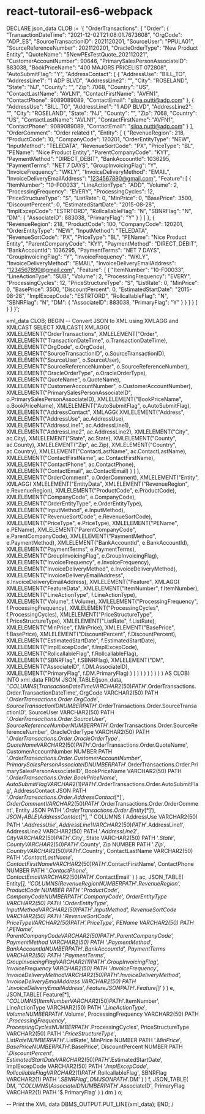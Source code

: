 # react-tutorail-es6-webpack
DECLARE
  json_data CLOB := '{
  "OrderTransactions": {
    "Order": {
      "TransactionDateTime": "2021-12-02T21:08:01.7673608",
      "OrgCode": "ADP_ES",
      "SourceTransactionID": 2021120201,
      "SourceUser": "PPULA01",
      "SourceReferenceNumber": 2021120201,
      "OracleOrderType": "New Product Entity",
      "QuoteName": "5NewPEsTestQuote_202112021",
      "CustomerAccountNumber": 90646,
      "PrimarySalesPersonAssociateID": 883038,
      "BookPriceName": "400 MAJORS PRICELIST 072808",
      "AutoSubmitFlag": "Y",
      "AddressContact": [
        {
          "AddressUse": "BILL_TO",
          "AddressLine1": "1 ADP BLVD",
          "AddressLine2": "",
          "City": "ROSELAND",
          "State": "NJ",
          "County": "",
          "Zip": 7068,
          "Country": "US",
          "ContactLastName": "AVLN1",
          "ContactFirstName": "AVFN1",
          "ContactPhone": 9089089089,
          "ContactEmail": "silpa.putti@adp.com"
        },
        {
          "AddressUse": "BILL_TO",
          "AddressLine1": "1 ADP BLVD",
          "AddressLine2": "",
          "City": "ROSELAND",
          "State": "NJ",
          "County": "",
          "Zip": 7068,
          "Country": "US",
          "ContactLastName": "AVLN1",
          "ContactFirstName": "AVFN1",
          "ContactPhone": 9089089089,
          "ContactEmail": "silpa.putti@adp.com"
        }
      ],
      "OrderComment": "Order related t",
      "Entity": [
        {
          "RevenueRegion": 218,
          "ProductCode": 10,
          "CompanyCode": 120201,
          "OrderEntityType": "NEW",
          "InputMethod": "TELEDATA",
          "RevenueSortCode": "PX",
          "PriceType": "BL",
          "PEName": "Nice Product Entity",
          "ParentCompanyCode": "KY1",
          "PaymentMethod": "DIRECT_DEBIT",
          "BankAccountId": 1036295,
          "PaymentTerms": "NET 7 DAYS",
          "GroupInvoicingFlag": "Y",
          "InvoiceFrequency": "WKLY",
          "InvoiceDeliveryMethod": "EMAIL",
          "InvoiceDeliveryEmailAddress": "1234567890@gmail.com",
          "Feature": [
            {
              "ItemNumber": "10-F00033",
              "LineActionType": "ADD",
              "Volume": 2,
              "ProcessingFrequency": "EVERY",
              "ProcessingCycles": 12,
              "PriceStructureType": "S",
              "ListRate": 0,
              "MinPrice": 0,
              "BasePrice": 3500,
              "DiscountPercent": 0,
              "EstimatedStartDate": "2015-08-28",
              "ImplExcepCode": "ESTRTORD",
              "RollcallableFlag": "N",
              "SBNRFlag": "N",
              "DM": {
                "AssociateID": 883038,
                "PrimaryFlag": "Y"
              }
            }
          ]
        },
        {
          "RevenueRegion": 218,
          "ProductCode": 100,
          "CompanyCode": 120201,
          "OrderEntityType": "NEW",
          "InputMethod": "TELEDATA",
          "RevenueSortCode": "PX",
          "PriceType": "BL",
          "PEName": "Nice Product Entity",
          "ParentCompanyCode": "KY1",
          "PaymentMethod": "DIRECT_DEBIT",
          "BankAccountId": 1036295,
          "PaymentTerms": "NET 7 DAYS",
          "GroupInvoicingFlag": "Y",
          "InvoiceFrequency": "WKLY",
          "InvoiceDeliveryMethod": "EMAIL",
          "InvoiceDeliveryEmailAddress": "1234567890@gmail.com",
          "Feature": [
            {
              "ItemNumber": "10-F00033",
              "LineActionType": "SUB",
              "Volume": 2,
              "ProcessingFrequency": "EVERY",
              "ProcessingCycles": 12,
              "PriceStructureType": "S",
              "ListRate": 0,
              "MinPrice": 0,
              "BasePrice": 3500,
              "DiscountPercent": 0,
              "EstimatedStartDate": "2015-08-28",
              "ImplExcepCode": "ESTRTORD",
              "RollcallableFlag": "N",
              "SBNRFlag": "N",
              "DM": {
                "AssociateID": 883038,
                "PrimaryFlag": "Y"
              }
            }
          ]
        }
      ]
    }
  }
}';

  xml_data CLOB;
BEGIN
  -- Convert JSON to XML using XMLAGG and XMLCAST
  SELECT XMLCAST(
           XMLAGG(
             XMLELEMENT("OrderTransactions",
               XMLELEMENT("Order",
                 XMLELEMENT("TransactionDateTime", o.TransactionDateTime),
                 XMLELEMENT("OrgCode", o.OrgCode),
                 XMLELEMENT("SourceTransactionID", o.SourceTransactionID),
                 XMLELEMENT("SourceUser", o.SourceUser),
                 XMLELEMENT("SourceReferenceNumber", o.SourceReferenceNumber),
                 XMLELEMENT("OracleOrderType", o.OracleOrderType),
                 XMLELEMENT("QuoteName", o.QuoteName),
                 XMLELEMENT("CustomerAccountNumber", o.CustomerAccountNumber),
                 XMLELEMENT("PrimarySalesPersonAssociateID", o.PrimarySalesPersonAssociateID),
                 XMLELEMENT("BookPriceName", o.BookPriceName),
                 XMLELEMENT("AutoSubmitFlag", o.AutoSubmitFlag),
                 XMLELEMENT("AddressContact",
                   XMLAGG(
                     XMLELEMENT("Address",
                       XMLELEMENT("AddressUse", ac.AddressUse),
                       XMLELEMENT("AddressLine1", ac.AddressLine1),
                       XMLELEMENT("AddressLine2", ac.AddressLine2),
                       XMLELEMENT("City", ac.City),
                       XMLELEMENT("State", ac.State),
                       XMLELEMENT("County", ac.County),
                       XMLELEMENT("Zip", ac.Zip),
                       XMLELEMENT("Country", ac.Country),
                       XMLELEMENT("ContactLastName", ac.ContactLastName),
                       XMLELEMENT("ContactFirstName", ac.ContactFirstName),
                       XMLELEMENT("ContactPhone", ac.ContactPhone),
                       XMLELEMENT("ContactEmail", ac.ContactEmail)
                     )
                   )
                 ),
                 XMLELEMENT("OrderComment", o.OrderComment),
                 XMLELEMENT("Entity",
                   XMLAGG(
                     XMLELEMENT("EntityData",
                       XMLELEMENT("RevenueRegion", e.RevenueRegion),
                       XMLELEMENT("ProductCode", e.ProductCode),
                       XMLELEMENT("CompanyCode", e.CompanyCode),
                       XMLELEMENT("OrderEntityType", e.OrderEntityType),
                       XMLELEMENT("InputMethod", e.InputMethod),
                       XMLELEMENT("RevenueSortCode", e.RevenueSortCode),
                       XMLELEMENT("PriceType", e.PriceType),
                       XMLELEMENT("PEName", e.PEName),
                       XMLELEMENT("ParentCompanyCode", e.ParentCompanyCode),
                       XMLELEMENT("PaymentMethod", e.PaymentMethod),
                       XMLELEMENT("BankAccountId", e.BankAccountId),
                       XMLELEMENT("PaymentTerms", e.PaymentTerms),
                       XMLELEMENT("GroupInvoicingFlag", e.GroupInvoicingFlag),
                       XMLELEMENT("InvoiceFrequency", e.InvoiceFrequency),
                       XMLELEMENT("InvoiceDeliveryMethod", e.InvoiceDeliveryMethod),
                       XMLELEMENT("InvoiceDeliveryEmailAddress", e.InvoiceDeliveryEmailAddress),
                       XMLELEMENT("Feature",
                         XMLAGG(
                           XMLELEMENT("FeatureData",
                             XMLELEMENT("ItemNumber", f.ItemNumber),
                             XMLELEMENT("LineActionType", f.LineActionType),
                             XMLELEMENT("Volume", f.Volume),
                             XMLELEMENT("ProcessingFrequency", f.ProcessingFrequency),
                             XMLELEMENT("ProcessingCycles", f.ProcessingCycles),
                             XMLELEMENT("PriceStructureType", f.PriceStructureType),
                             XMLELEMENT("ListRate", f.ListRate),
                             XMLELEMENT("MinPrice", f.MinPrice),
                             XMLELEMENT("BasePrice", f.BasePrice),
                             XMLELEMENT("DiscountPercent", f.DiscountPercent),
                             XMLELEMENT("EstimatedStartDate", f.EstimatedStartDate),
                             XMLELEMENT("ImplExcepCode", f.ImplExcepCode),
                             XMLELEMENT("RollcallableFlag", f.RollcallableFlag),
                             XMLELEMENT("SBNRFlag", f.SBNRFlag),
                             XMLELEMENT("DM",
                               XMLELEMENT("AssociateID", f.DM.AssociateID),
                               XMLELEMENT("PrimaryFlag", f.DM.PrimaryFlag)
                             )
                           )
                         )
                       )
                     )
                   )
                 )
               )
             )
           ) AS CLOB) INTO xml_data
  FROM JSON_TABLE(json_data, '$'
    COLUMNS (
      TransactionDateTime VARCHAR2(50) PATH '$.OrderTransactions.Order.TransactionDateTime',
      OrgCode VARCHAR2(50) PATH '$.OrderTransactions.Order.OrgCode',
      SourceTransactionID NUMBER PATH '$.OrderTransactions.Order.SourceTransactionID',
      SourceUser VARCHAR2(50) PATH '$.OrderTransactions.Order.SourceUser',
      SourceReferenceNumber NUMBER PATH '$.OrderTransactions.Order.SourceReferenceNumber',
      OracleOrderType VARCHAR2(50) PATH '$.OrderTransactions.Order.OracleOrderType',
      QuoteName VARCHAR2(50) PATH '$.OrderTransactions.Order.QuoteName',
      CustomerAccountNumber NUMBER PATH '$.OrderTransactions.Order.CustomerAccountNumber',
      PrimarySalesPersonAssociateID NUMBER PATH '$.OrderTransactions.Order.PrimarySalesPersonAssociateID',
      BookPriceName VARCHAR2(50) PATH '$.OrderTransactions.Order.BookPriceName',
      AutoSubmitFlag VARCHAR2(1) PATH '$.OrderTransactions.Order.AutoSubmitFlag',
      AddressContact JSON PATH '$.OrderTransactions.Order.AddressContact[*]',
      OrderComment VARCHAR2(50) PATH '$.OrderTransactions.Order.OrderComment',
      Entity JSON PATH '$.OrderTransactions.Order.Entity[*]'
    ),
    JSON_TABLE(
      AddressContact[*], '$'
      COLUMNS (
        AddressUse VARCHAR2(50) PATH '$.AddressUse',
        AddressLine1 VARCHAR2(50) PATH '$.AddressLine1',
        AddressLine2 VARCHAR2(50) PATH '$.AddressLine2',
        City VARCHAR2(50) PATH '$.City',
        State VARCHAR2(50) PATH '$.State',
        County VARCHAR2(50) PATH '$.County',
        Zip NUMBER PATH '$.Zip',
        Country VARCHAR2(50) PATH '$.Country',
        ContactLastName VARCHAR2(50) PATH '$.ContactLastName',
        ContactFirstName VARCHAR2(50) PATH '$.ContactFirstName',
        ContactPhone NUMBER PATH '$.ContactPhone',
        ContactEmail VARCHAR2(50) PATH '$.ContactEmail'
      )
    ) ac,
    JSON_TABLE(
      Entity[*], '$'
      COLUMNS (
        RevenueRegion NUMBER PATH '$.RevenueRegion',
        ProductCode NUMBER PATH '$.ProductCode',
        CompanyCode NUMBER PATH '$.CompanyCode',
        OrderEntityType VARCHAR2(50) PATH '$.OrderEntityType',
        InputMethod VARCHAR2(50) PATH '$.InputMethod',
        RevenueSortCode VARCHAR2(50) PATH '$.RevenueSortCode',
        PriceType VARCHAR2(50) PATH '$.PriceType',
        PEName VARCHAR2(50) PATH '$.PEName',
        ParentCompanyCode VARCHAR2(50) PATH '$.ParentCompanyCode',
        PaymentMethod VARCHAR2(50) PATH '$.PaymentMethod',
        BankAccountId NUMBER PATH '$.BankAccountId',
        PaymentTerms VARCHAR2(50) PATH '$.PaymentTerms',
        GroupInvoicingFlag VARCHAR2(1) PATH '$.GroupInvoicingFlag',
        InvoiceFrequency VARCHAR2(50) PATH '$.InvoiceFrequency',
        InvoiceDeliveryMethod VARCHAR2(50) PATH '$.InvoiceDeliveryMethod',
        InvoiceDeliveryEmailAddress VARCHAR2(50) PATH '$.InvoiceDeliveryEmailAddress',
        Feature JSON PATH '$.Feature[*]'
      )
    ) e,
    JSON_TABLE(
      Feature[*], '$'
      COLUMNS (
        ItemNumber VARCHAR2(50) PATH '$.ItemNumber',
        LineActionType VARCHAR2(50) PATH '$.LineActionType',
        Volume NUMBER PATH '$.Volume',
        ProcessingFrequency VARCHAR2(50) PATH '$.ProcessingFrequency',
        ProcessingCycles NUMBER PATH '$.ProcessingCycles',
        PriceStructureType VARCHAR2(50) PATH '$.PriceStructureType',
        ListRate NUMBER PATH '$.ListRate',
        MinPrice NUMBER PATH '$.MinPrice',
        BasePrice NUMBER PATH '$.BasePrice',
        DiscountPercent NUMBER PATH '$.DiscountPercent',
        EstimatedStartDate VARCHAR2(50) PATH '$.EstimatedStartDate',
        ImplExcepCode VARCHAR2(50) PATH '$.ImplExcepCode',
        RollcallableFlag VARCHAR2(1) PATH '$.RollcallableFlag',
        SBNRFlag VARCHAR2(1) PATH '$.SBNRFlag',
        DM JSON PATH '$.DM'
      )
    ) f,
    JSON_TABLE(
      DM, '$'
      COLUMNS (
        AssociateID NUMBER PATH '$.AssociateID',
        PrimaryFlag VARCHAR2(1) PATH '$.PrimaryFlag'
      )
    ) dm
  ) o;

  -- Print the XML data
  DBMS_OUTPUT.PUT_LINE(xml_data);
END;
/
